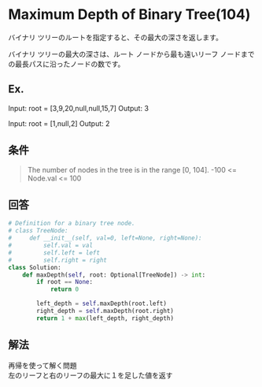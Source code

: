# Maximum Depth of Binary Tree(104)
バイナリ ツリーのルートを指定すると、その最大の深さを返します。

バイナリ ツリーの最大の深さは、ルート ノードから最も遠いリーフ ノードまでの最長パスに沿ったノードの数です。

## Ex.
Input: root = [3,9,20,null,null,15,7]
Output: 3

Input: root = [1,null,2]
Output: 2

## 条件
> The number of nodes in the tree is in the range [0, 104].
> -100 <= Node.val <= 100

## 回答
``` python
# Definition for a binary tree node.
# class TreeNode:
#     def __init__(self, val=0, left=None, right=None):
#         self.val = val
#         self.left = left
#         self.right = right
class Solution:
    def maxDepth(self, root: Optional[TreeNode]) -> int:
        if root == None:
            return 0

        left_depth = self.maxDepth(root.left)
        right_depth = self.maxDepth(root.right)
        return 1 + max(left_depth, right_depth)
```

## 解法
再帰を使って解く問題  
左のリーフと右のリーフの最大に１を足した値を返す
